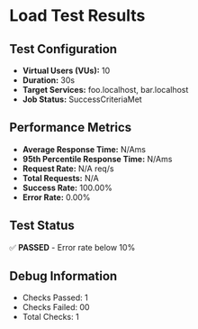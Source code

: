 # Load Test Results

## Test Configuration
- **Virtual Users (VUs):** 10
- **Duration:** 30s
- **Target Services:** foo.localhost, bar.localhost
- **Job Status:** SuccessCriteriaMet

## Performance Metrics
- **Average Response Time:** N/Ams
- **95th Percentile Response Time:** N/Ams
- **Request Rate:** N/A req/s
- **Total Requests:** N/A
- **Success Rate:** 100.00%
- **Error Rate:** 0.00%

## Test Status
✅ **PASSED** - Error rate below 10%

## Debug Information
- Checks Passed: 1
- Checks Failed: 00
- Total Checks: 1

